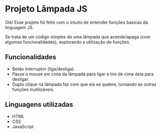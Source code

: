 # Projeto Lâmpada JS 

Olá!
Esse projeto foi feito com o intuito de entender funções basicas da linguagem JS.

Se trata de um código simples de uma lâmpada que acende/apaga (com algumas funcionalidades), explorando a utilização de funções.

## Funcionalidades

- Botão interruptor (liga/desliga).
- Passe o mouse em cima da lâmpada para ligar e tire de cima dela para desligar.
- Duplo clique na lâmpada faz com que ela se quebre, tornando as outras funções inutilizáveis.

## Linguagens utilizadas

- HTML
- CSS
- JavaScript
 
